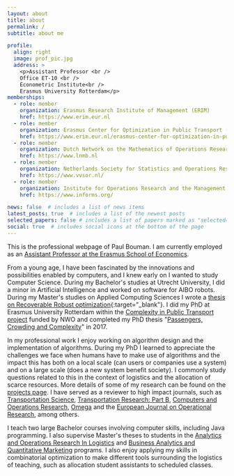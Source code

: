 ```yaml
---
layout: about
title: about
permalink: /
subtitle: about me

profile:
  align: right
  image: prof_pic.jpg
  address: >
    <p>Assistant Professor <br />
    Office ET-10 <br />
    Econometric Institute<br />
    Erasmus University Rotterdam</p>
memberships:
  - role: member
    organization: Erasmus Research Institute of Management (ERIM)
    href: https://www.erim.eur.nl
  - role: member
    organization: Erasmus Center for Optimization in Public Transport (ECOPT)
    href: https://www.erim.eur.nl/erasmus-center-for-optimization-in-public-transport/
  - role: member
    organization: Dutch Network on the Mathematics of Operations Research (LNMB)
    href: https://www.lnmb.nl
  - role: member
    organization: Netherlands Society for Statistics and Operations Research (VVSOR)
    href: https://www.vvsor.nl/
  - role: member
    organization: Institute for Operations Research and the Management Sciences (INFORMS)
    href: https://www.informs.org/         

news: false  # includes a list of news items
latest_posts: true  # includes a list of the newest posts
selected_papers: false # includes a list of papers marked as "selected={true}"
social: true  # includes social icons at the bottom of the page
---
```


This is the professional webpage of Paul Bouman. I am currently employed as an [Assistant Professor at the Erasmus School of Economics](https://www.eur.nl/en/ese/people/paul-bouman).

From a young age, I have been fascinated by the innovations and possibilities enabled by computers, and I knew early on I wanted to study Computer Science. During my Bachelor's studies at Utrecht University, I did a minor in Artificial Intelligence and worked on software for AIBO robots. During my Master's studies on Applied Computing Sciences I wrote a [thesis on Recoverable Robust optimization](/assets/pdf/msc-thesis.pdf){:target="_blank"}. I did my PhD at Erasmus University Rotterdam within the [Complexity in Public Transport project](/projects/phd_computr) funded by NWO and completed my PhD thesis "[Passengers, Crowding and Complexity](https://repub.eur.nl/pub/100767)" in 2017.

In my professional work I enjoy working on algorithm design and the implementation of algorithms. During my PhD I learned to appreciate the challenges we face when humans have to make use of algorithms and the impact this has both on a local scale (can users or companies use a system) and on a large scale (does a new system benefit society). I commonly study questions related to this in the context of logistics and the allocation of scarce resources. More details of some of my research can be found on the [projects page](/projects). I have served as a reviewer to high impact journals, such as [Transportation Science](https://pubsonline.informs.org/journal/trsc), [Transportation Research: Part B](https://www.sciencedirect.com/journal/transportation-research-part-b-methodological), [Computers and Operations Research](https://www.sciencedirect.com/journal/computers-and-operations-research), [Omega](https://www.sciencedirect.com/journal/omega) and the [European Journal on Operational Research](https://www.sciencedirect.com/journal/european-journal-of-operational-research), among others.

I teach two large Bachelor courses involving computer skills, including Java programming. I also supervise Master's theses to students in the [Analytics and Operations Research In Logistics](https://www.eur.nl/en/master/analytics-and-operations-research-logistics) and [Business Analytics and Quantitative Marketing](https://www.eur.nl/en/master/business-analytics-and-quantitative-marketing) programs. I also enjoy applying my skills in combinatorial optimization to make different tools surrounding the logistics of teaching, such as allocation student assistants to scheduled classes.
